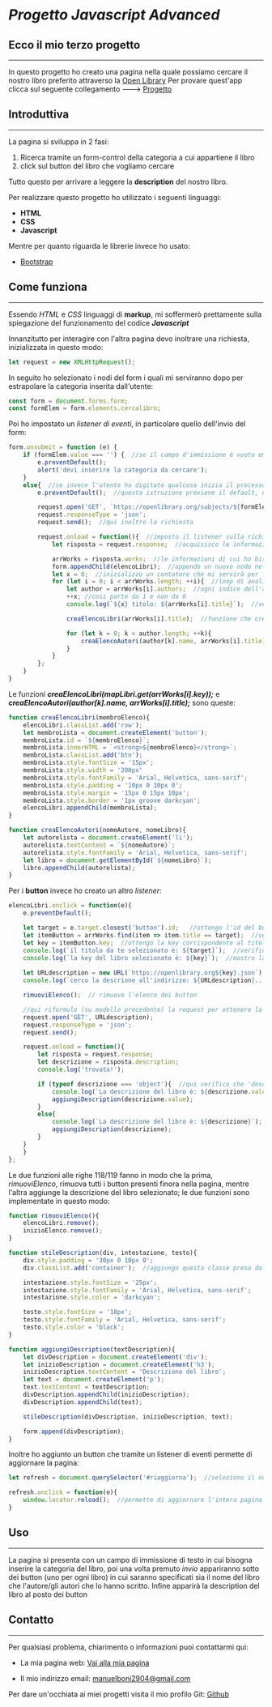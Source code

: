 # ***Progetto Javascript Advanced***

## Ecco il mio terzo progetto
___

In questo progetto ho creato una pagina nella quale possiamo cercare il nostro libro preferito attraverso la [Open Library](https://openlibrary.org) 
Per provare quest'app clicca sul seguente collegamento ---> [Progetto](https://manuboni03.github.io/Progetto-Javascript-Advanced-di-Manuel-Boni/index.html) 

## Introduttiva
___

La pagina si sviluppa in 2 fasi:
1) Ricerca tramite un form-control della categoria a cui appartiene il libro
2) click sul button del libro che vogliamo cercare

Tutto questo per arrivare a leggere la **description** del nostro libro.

Per realizzare questo progetto ho utilizzato i seguenti linguaggi:
- **HTML**
- **CSS**
- **Javascript**

Mentre per quanto riguarda le librerie invece ho usato:
- [Bootstrap](https://getbootstrap.com/)

## Come funziona
___

Essendo *HTML* e *CSS* linguaggi di **markup**, mi soffermerò prettamente sulla spiegazione del funzionamento del codice ***Javascript***

Innanzitutto per interagire con l'altra pagina devo inoltrare una richiesta, inizializzata in questo modo:

```Javascript
let request = new XMLHttpRequest();
```

In seguito ho selezionato i nodi del form i quali mi serviranno dopo per estrapolare la categoria inserita dall'utente:

```Javascript
const form = document.forms.form;
const formElem = form.elements.cercalibro;
```

Poi ho impostato un *listener di eventi*, in particolare quello dell'invio del form:

```Javascript
form.onsubmit = function (e) {
    if (formElem.value === '') {  //se il campo d'immissione è vuoto emette l'alert al suo interno
        e.preventDefault();
        alert('devi inserire la categoria da cercare');
    }
    else{  //se invece l'utente ha digitato qualcosa inizia il processo
        e.preventDefault();  //questa istruzione previene il default, ovvero l'aggiornamento automatico del form in cui viene tolto ciò che abbiamo immesso

        request.open('GET', `https://openlibrary.org/subjects/${formElem.value}.json`);  //specifico il tipo della richiesta (voglio prendere dei valori)
        request.responseType = 'json';
        request.send();  //qui inoltro la richiesta

        request.onload = function(){  //imposto il listener sulla richiesta, cioè quando essa è stata processata e completata
            let risposta = request.response;  //acquisisco le informazioni (object) e le assegno in una variabile

            arrWorks = risposta.works;  //le informazioni di cui ho bisogno sono contenute in un array, perciò creo una variabile su cui lavorare
            form.appendChild(elencoLibri);  //appendo un nuovo nodo nel DOM che mi servirà poi per l'elenco dei button
            let x = 0;  //inizializzo un contatore che mi servirà per fare il "console.log" dei titoli
            for (let i = 0; i < arrWorks.length; ++i){  //loop di analisi per l'array
                let author = arrWorks[i].authors;  //ogni indice dell'array ha un oggetto al suo interno quindi devo creare variabili sottostanti per suddividere le info
                ++x; //cosi parte da 1 e non da 0
                console.log(`${x} titolo: ${arrWorks[i].title}`);  //verifico che tutti i titoli siano stati immagazzinati nel mio array

                creaElencoLibri(arrWorks[i].title);  //funzione che crea nuovi nodi "button" con i titoli dei libri sotto forma di elenco (quello precedente)

                for (let k = 0; k < author.length; ++k){
                    creaElencoAutori(author[k].name, arrWorks[i].title);  //altro loop con la funzione che immette nei button precedenti anche gli autori dei libri
                }
            }
        };     
    }
}
```

Le funzioni ***creaElencoLibri(mapLibri.get(arrWorks[i].key));*** e ***creaElencoAutori(author[k].name, arrWorks[i].title);*** sono queste:

```Javascript
function creaElencoLibri(membroElenco){
    elencoLibri.classList.add('row');
    let membroLista = document.createElement('button');
    membroLista.id = `${membroElenco}`;
    membroLista.innerHTML = `<strong>${membroElenco}</strong>`;
    membroLista.classList.add('btn');
    membroLista.style.fontSize = '15px';
    membroLista.style.width = '200px'
    membroLista.style.fontFamily = 'Arial, Helvetica, sans-serif';
    membroLista.style.padding = '10px 0 10px 0';
    membroLista.style.margin = '15px 0 15px 10px';
    membroLista.style.border = '1px groove darkcyan';
    elencoLibri.appendChild(membroLista);
}

function creaElencoAutori(nomeAutore, nomeLibro){
    let autorelista = document.createElement('li');
    autorelista.textContent = `${nomeAutore}`;
    autorelista.style.fontFamily = 'Arial, Helvetica, sans-serif';
    let libro = document.getElementById(`${nomeLibro}`);
    libro.appendChild(autorelista);
}
```

Per i **button** invece ho creato un altro *listener*:

```Javascript
elencoLibri.onclick = function(e){
    e.preventDefault();

    let target = e.target.closest('button').id;   //ottengo l'id del button che va a cliccare l'utente 
    let itemButton = arrWorks.find(item => item.title == target);  //verifico scorrendo i titoli dell'array quale ho selezionato
    let key = itemButton.key;  //ottengo la key corrispondente al titolo (mi servirà per cercare la description
    console.log(`il titolo da te selezionato è: ${target}`);  //verifico se il titolo è giusto
    console.log(`la key del libro selezionato è: ${key}`);  //mostro la sua chiave
    
    let URLdescription = new URL(`https://openlibrary.org${key}.json`);  //parametro di ricerca specifico del libro
    console.log(`cerco la descrione all'indirizzo: ${URLdescription}...`);  //verifico la correttezza del URL creato

    rimuoviElenco();  // rimuovo l'elenco dei button

    //qui riformulo (su modello precedente) la request per ottenere la descrizione del libro
    request.open('GET', URLdescription);
    request.responseType = 'json';
    request.send();

    request.onload = function(){
        let risposta = request.response;
        let descrizione = risposta.description;
        console.log('trovata!');

        if (typeof descrizione === 'object'){  //qui verifico che 'description' sia o un oggetto o una chiave di un oggetto
            console.log(`La descrizione del libro è: ${descrizione.value}`);  //nel caso si un oggetto vado a prendere il suo 'value'
            aggiungiDescription(descrizione.value);
        }
        else{
            console.log(`La descrizione del libro è: ${descrizione}`);  //altrimenti ci lavoro come stringa prendendo il suo valore effettivo
            aggiungiDescription(descrizione);
        }
    } 
    } 
};
```

Le due funzioni alle righe 118/119 fanno in modo che la prima, *rimuoviElenco*, rimuova tutti i button presenti finora nella pagina, mentre l'altra 
aggiunge la descrizione del libro selezionato; le due funzioni sono implementate in questo modo:

```Javascript
function rimuoviElenco(){
    elencoLibri.remove();
    inizioElenco.remove();
}

function stileDescription(div, intestazione, testo){
    div.style.padding = '30px 0 10px 0';
    div.classList.add('container');  //aggiungo questa classe presa dalla libreria Bootstrap per fare coprire al testo la massima larghezza per ogni tipo di dispositivo

    intestazione.style.fontSize = '25px';
    intestazione.style.fontFamily = 'Arial, Helvetica, sans-serif';
    intestazione.style.color = 'darkcyan';

    testo.style.fontSize = '18px';
    testo.style.fontFamily = 'Arial, Helvetica, sans-serif';
    testo.style.color = 'black';
}

function aggiungiDescription(textDescription){
    let divDescription = document.createElement('div');
    let inizioDescription = document.createElement('h3');
    inizioDescription.textContent = 'Descrizione del libro';
    let text = document.createElement('p');
    text.textContent = textDescription;
    divDescription.appendChild(inizioDescription);
    divDescription.appendChild(text);

    stileDescription(divDescription, inizioDescription, text);

    form.append(divDescription);
}
```

Inoltre ho aggiunto un button che tramite un listener di eventi permette di aggiornare la pagina:

```Javascript
let refresh = document.querySelector('#riaggiorna');  //seleziono il nodo che è già presente nel HTML

refresh.onclick = function(e){
    window.locator.reload();  //permette di aggiornare l'intera pagina web
}
```

## Uso
___

La pagina si presenta con un campo di immissione di testo in cui bisogna inserire la categoria del libro, poi una volta premuto *invio* appariranno 
sotto dei button (uno per ogni libro) in cui saranno specificati sia il nome del libro che l'autore/gli autori che lo hanno scritto. 
Infine apparirà la description del libro al posto dei button

## Contatto 

___


Per qualsiasi problema, chiarimento o informazioni puoi contattarmi qui:

- La mia pagina web:
[Vai alla mia pagina](https://manuboni03.github.io/Progetto-HTML-e-CSS-di-Manuel-Boni/sito.html)

- Il mio indirizzo email:
manuelboni2904@gmail.com

Per dare un'occhiata ai miei progetti visita il mio profilo Git:
[Github](https://github.com/manuboni03)





